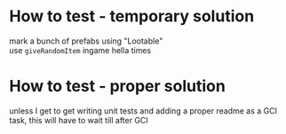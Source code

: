 # How to test - temporary solution  
mark a bunch of prefabs using "Lootable"  
use `giveRandomItem` ingame hella times  
# How to test - proper solution  
unless I get to get writing unit tests and adding a proper readme as a GCI task, this will have to wait till after GCI  
